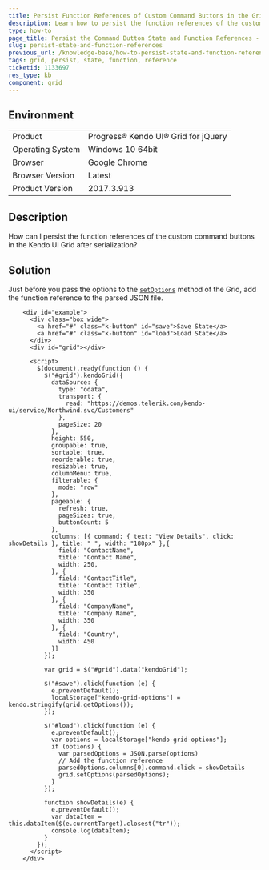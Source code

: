 ```yaml
---
title: Persist Function References of Custom Command Buttons in the Grid
description: Learn how to persist the function references of the custom command buttons in the Kendo UI Grid after serialization.
type: how-to
page_title: Persist the Command Button State and Function References - Kendo UI Grid for jQuery
slug: persist-state-and-function-references
previous_url: /knowledge-base/how-to-persist-state-and-function-references
tags: grid, persist, state, function, reference
ticketid: 1133697
res_type: kb
component: grid
---
```


## Environment

<table>
 <tr>
  <td>Product</td>
  <td>Progress® Kendo UI® Grid for jQuery</td> 
 </tr>
 <tr>
  <td>Operating System</td>
  <td>Windows 10 64bit</td>
 </tr>
 <tr>
  <td>Browser</td>
  <td>Google Chrome</td>
 </tr>
 <tr>
  <td>Browser Version</td>
  <td>Latest</td>
 </tr>
  <tr>
  <td>Product Version</td>
  <td>2017.3.913</td>
 </tr>
</table>


## Description

How can I persist the function references of the custom command buttons in the Kendo UI Grid after serialization?

## Solution

Just before you pass the options to the [`setOptions`](https://docs.telerik.com/kendo-ui/api/javascript/ui/grid/methods/setoptions) method of the Grid, add the function reference to the parsed JSON file.

```dojo
    <div id="example">
      <div class="box wide">
        <a href="#" class="k-button" id="save">Save State</a>
        <a href="#" class="k-button" id="load">Load State</a>
      </div>
      <div id="grid"></div>

      <script>
        $(document).ready(function () {
          $("#grid").kendoGrid({
            dataSource: {
              type: "odata",
              transport: {
                read: "https://demos.telerik.com/kendo-ui/service/Northwind.svc/Customers"
              },
              pageSize: 20
            },
            height: 550,
            groupable: true,
            sortable: true,
            reorderable: true,
            resizable: true,
            columnMenu: true,
            filterable: {
              mode: "row"
            },
            pageable: {
              refresh: true,
              pageSizes: true,
              buttonCount: 5
            },
            columns: [{ command: { text: "View Details", click: showDetails }, title: " ", width: "180px" },{
              field: "ContactName",
              title: "Contact Name",
              width: 250,
            }, {
              field: "ContactTitle",
              title: "Contact Title",
              width: 350
            }, {
              field: "CompanyName",
              title: "Company Name",
              width: 350
            }, {
              field: "Country",
              width: 450
            }]
          });

          var grid = $("#grid").data("kendoGrid");

          $("#save").click(function (e) {
            e.preventDefault();
            localStorage["kendo-grid-options"] = kendo.stringify(grid.getOptions());
          });

          $("#load").click(function (e) {
            e.preventDefault();
            var options = localStorage["kendo-grid-options"];
            if (options) {
              var parsedOptions = JSON.parse(options)
              // Add the function reference
              parsedOptions.columns[0].command.click = showDetails
              grid.setOptions(parsedOptions);
            }
          });

          function showDetails(e) {
            e.preventDefault();
            var dataItem = this.dataItem($(e.currentTarget).closest("tr"));
            console.log(dataItem);
          }
        });
      </script>
    </div>
```
